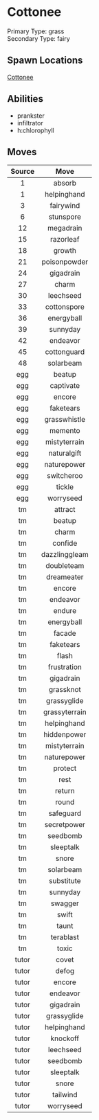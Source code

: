 # Cottonee  
Primary Type: grass  
Secondary Type: fairy  
  
## Spawn Locations  
[Cottonee](/data/spawn_presets/cottonee.md)  
  
## Abilities  
  * prankster
  * infiltrator
  * h:chlorophyll
  
  
## Moves  
  
| Source | Move |  
|:---:|:---:|  
| 1 | absorb |  
| 1 | helpinghand |  
| 3 | fairywind |  
| 6 | stunspore |  
| 12 | megadrain |  
| 15 | razorleaf |  
| 18 | growth |  
| 21 | poisonpowder |  
| 24 | gigadrain |  
| 27 | charm |  
| 30 | leechseed |  
| 33 | cottonspore |  
| 36 | energyball |  
| 39 | sunnyday |  
| 42 | endeavor |  
| 45 | cottonguard |  
| 48 | solarbeam |  
| egg | beatup |  
| egg | captivate |  
| egg | encore |  
| egg | faketears |  
| egg | grasswhistle |  
| egg | memento |  
| egg | mistyterrain |  
| egg | naturalgift |  
| egg | naturepower |  
| egg | switcheroo |  
| egg | tickle |  
| egg | worryseed |  
| tm | attract |  
| tm | beatup |  
| tm | charm |  
| tm | confide |  
| tm | dazzlinggleam |  
| tm | doubleteam |  
| tm | dreameater |  
| tm | encore |  
| tm | endeavor |  
| tm | endure |  
| tm | energyball |  
| tm | facade |  
| tm | faketears |  
| tm | flash |  
| tm | frustration |  
| tm | gigadrain |  
| tm | grassknot |  
| tm | grassyglide |  
| tm | grassyterrain |  
| tm | helpinghand |  
| tm | hiddenpower |  
| tm | mistyterrain |  
| tm | naturepower |  
| tm | protect |  
| tm | rest |  
| tm | return |  
| tm | round |  
| tm | safeguard |  
| tm | secretpower |  
| tm | seedbomb |  
| tm | sleeptalk |  
| tm | snore |  
| tm | solarbeam |  
| tm | substitute |  
| tm | sunnyday |  
| tm | swagger |  
| tm | swift |  
| tm | taunt |  
| tm | terablast |  
| tm | toxic |  
| tutor | covet |  
| tutor | defog |  
| tutor | encore |  
| tutor | endeavor |  
| tutor | gigadrain |  
| tutor | grassyglide |  
| tutor | helpinghand |  
| tutor | knockoff |  
| tutor | leechseed |  
| tutor | seedbomb |  
| tutor | sleeptalk |  
| tutor | snore |  
| tutor | tailwind |  
| tutor | worryseed |  
  
